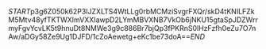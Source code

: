 $START$p3g6Z050k62P3IJZXLTS4WtLLg0rbMCMziSvgrFXQr/skD4tKNILFZkM5Mtv48yfTKTWXImVXXIawpD2LYmMBVXNB7VkOb6jNKU15gtaSpJDZWrrmyFgvYcvLK5t9hnuDt8NMWe3g9c886Br7bjQp3fPKRnS0lHzFzfh0eZu7O7nAw/aDGy58Ze9Ug1DJFD/1cZoAewetg+eKc1be73doA==$END$